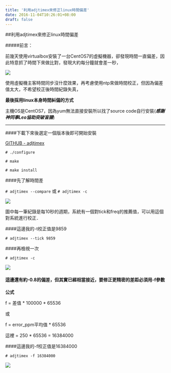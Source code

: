 ```yaml
---
title: '利用adjtimex來修正linux時間偏差'
date: 2016-11-04T10:26:01+08:00
draft: false
---
```

##利用adjtimex來修正linux時間偏差

#####前言：

前幾天使用virtualbox安裝了一台CentOS7的虛擬機器，卻發現時間一直偏差，因此特意抓了時間下來做比對，發現大約每分鐘就會差一秒，

<img desc="" src="//fblog.loopbai.com/images/201609/M11-A01-01.jpg">

使用虛擬機主客時間同步沒什麼效果，再考慮使用ntp來做時間校正，但因為偏差值太大，不希望校正後時間紀錄失真，

**最後採用linux本身時間糾偏的方式**

主機OS是CentOS7，因為yum無法直接安裝所以找了source code自行安裝(***感謝神同事Leo協助突破盲腸***)

---

####下載下來後選定一個版本後即可開始安裝

[GITHUB - adjtimex](https://github.com/rogers0/adjtimex/tree/master)

`# ./configure`

`# make`

`# make install`

####先了解時間差

`# adjtimex --compare` 或 `# adjtimex -c`

<img desc="" src="//fblog.loopbai.com/images/201609/M11-A01-02.jpg">

圖中每一筆紀錄是每10秒的週期，系統有一個對tick和freq的推薦值，可以用這個對系統進行校正．

####這邊我的-t校正值是9859

`# adjtimex --tick 9859`

####再檢視一次

`# adjtimex -c`

<img desc="" src="//fblog.loopbai.com/images/201609/M11-A01-03.jpg">

#### 這邊還有約-0.8的偏差，但其實已經相當接近，要修正更精密的差距必須用-f參數

**公式**

f = 差值 * 100000 * 65536

或

f = error_ppm平均值 * 65536

這裡 = 250 * 65536 = 16384000

####這邊我的-f校正值是16384000

`# adjtimex -f 16384000`

<img desc="" src="//fblog.loopbai.com/images/201609/M11-A01-04.jpg">
